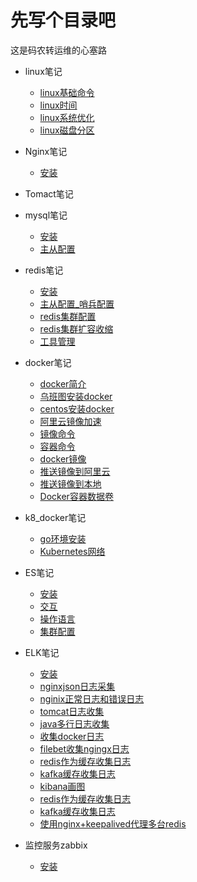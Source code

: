 # 先写个目录吧

这是码农转运维的心塞路

* linux笔记

  * [linux基础命令](linux/commond.md)
  * [linux时间](linux/time_synchronism.md)
  * [linux系统优化](linux/majorzation.md)
  * [linux磁盘分区](linux/Disk_partition.md)
* Nginx笔记
  
    * [安装](nginx/install.md)
* Tomact笔记
* mysql笔记
  * [安装](mysql/install.md)
  * [主从配置](mysql/MySQL_Replication.md)
* redis笔记
  * [安装](redis/安装.md)
  * [主从配置_哨兵配置](redis/主从配置_哨兵.md)
  * [redis集群配置](redis/集群.md)
  * [redis集群扩容收缩](redis/集群扩容收缩.md)
  * [工具管理](redis/工具管理.md)
* docker笔记

  * [docker简介](cloud_learn/docker_introduce.md)
  * [乌班图安装docker](cloud_learn/docker_install_on_ubuntu.md)
  * [centos安装docker](cloud_learn/docker_install_on_centos.md)
  * [阿里云镜像加速](cloud_learn/aliyun_images_speed_up.md)
  * [镜像命令](cloud_learn/docker_commond_images.md)
  * [容器命令](cloud_learn/docker_commond_containers.md)
  * [docker镜像](cloud_learn/docker_images.md)
  * [推送镜像到阿里云](cloud_learn/docker_push_aliyun.md)
  * [推送镜像到本地](cloud_learn/docker_push_local.md)
  * [Docker容器数据卷](cloud_learn/docker_valumes.md)

* k8_docker笔记
    * [go环境安装](cloud_learn/go_install.md)
    * [Kubernetes网络](cloud_learn/k8s/k8s_network.md)
* ES笔记
  * [安装](es/install.md)
  * [交互](es/head插件交互.md)
  * [操作语言](es/dml.md)
  * [集群配置](es/集群.md)
* ELK笔记
    * [安装](elk/安装.md)
    * [nginxjson日志采集](elk/nginx_log_json.md)
    * [nginix正常日志和错误日志](elk/nginx_success_error_log.md)
    * [tomcat日志收集](elk/tomcat_log_cat.md)
    * [java多行日志收集](elk/java_log.md)  
    * [收集docker日志](elk/docker_log.md)
    * [filebet收集ngingx日志](elk/filebeat_modules_get_ngingx_simple_log.md)
    * [redis作为缓存收集日志](elk/redis_cat_log.md)
    * [kafka缓存收集日志](elk/kafka缓存收集日志.md)
    * [kibana画图](elk/kibana_draw_dashboard.md)
    * [redis作为缓存收集日志](elk/redis_cat_log.md)
    * [kafka缓存收集日志](elk/kafka缓存收集日志.md)
    * [使用nginx+keepalived代理多台redis](elk/nginx_keepalived_redis.md)
* 监控服务zabbix
  
  * [安装](zabbix/install.md)

